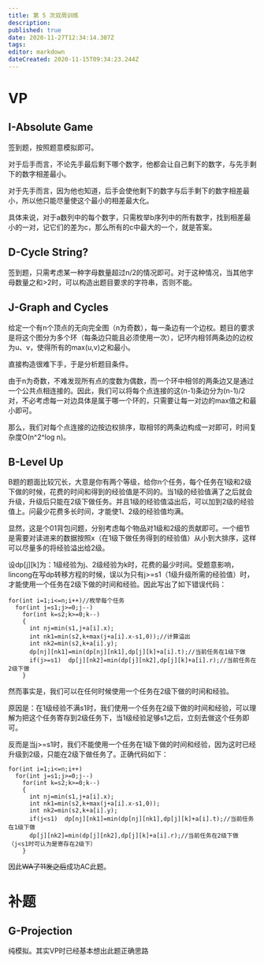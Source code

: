 ```yaml
---
title: 第 5 次双周训练
description: 
published: true
date: 2020-11-27T12:34:14.307Z
tags: 
editor: markdown
dateCreated: 2020-11-15T09:34:23.244Z
---
```


# VP
## I-Absolute Game
签到题，按照题意模拟即可。

对于后手而言，不论先手最后剩下哪个数字，他都会让自己剩下的数字，与先手剩下的数字相差最小。

对于先手而言，因为他也知道，后手会使他剩下的数字与后手剩下的数字相差最小，所以他只能尽量使这个最小的相差最大化。

具体来说，对于a数列中的每个数字，只需枚举b序列中的所有数字，找到相差最小的一对，记它们的差为c，那么所有的c中最大的一个，就是答案。
## D-Cycle String?
签到题，只需考虑某一种字母数量超过n/2的情况即可。对于这种情况，当其他字母数量之和>2时，可以构造出题目要求的字符串，否则不能。
## J-Graph and Cycles
给定一个有n个顶点的无向完全图（n为奇数），每一条边有一个边权。题目的要求是将这个图分为多个环（每条边只能且必须使用一次），记环内相邻两条边的边权为u、v，使得所有的max(u,v)之和最小。

直接构造很难下手，于是分析题目条件。

由于n为奇数，不难发现所有点的度数为偶数，而一个环中相邻的两条边又是通过一个公共点相连接的。因此，我们可以将每个点连接的这(n-1)条边分为(n-1)/2对，不必考虑每一对边具体是属于哪一个环的，只需要让每一对边的max值之和最小即可。

那么，我们对每个点连接的边按边权排序，取相邻的两条边构成一对即可，时间复杂度O(n^2^log n)。
## B-Level Up
B题的题面比较冗长，大意是你有两个等级，给你n个任务，每个任务在1级和2级下做的时候，花费的时间和得到的经验值是不同的。当1级的经验值满了之后就会升级，升级后只能在2级下做任务。并且1级的经验值溢出后，可以加到2级的经验值上。问最少花费多长时间，才能使1、2级的经验值均满。

显然，这是个01背包问题，分别考虑每个物品对1级和2级的贡献即可。一个细节是需要对读进来的数据按照x（在1级下做任务得到的经验值）从小到大排序，这样可以尽量多的将经验溢出给2级。

设dp[j][k]为：1级经验为j、2级经验为k时，花费的最少时间。受题意影响，lincong在写dp转移方程的时候，误以为只有j>=s1（1级升级所需的经验值）时，才能使用一个任务在2级下做的时间和经验。因此写出了如下错误代码：

    for(int i=1;i<=n;i++)//枚举每个任务
      for(int j=s1;j>=0;j--)
        for(int k=s2;k>=0;k--)
        {
      	  int nj=min(s1,j+a[i].x);
      	  int nk1=min(s2,k+max(j+a[i].x-s1,0));//计算溢出
      	  int nk2=min(s2,k+a[i].y);
      	  dp[nj][nk1]=min(dp[nj][nk1],dp[j][k]+a[i].t);//当前任务在1级下做
      	  if(j>=s1)  dp[j][nk2]=min(dp[j][nk2],dp[j][k]+a[i].r);//当前任务在2级下做
        }
然而事实是，我们可以在任何时候使用一个任务在2级下做的时间和经验。

原因是：在1级经验不满s1时，我们使用一个任务在2级下做的时间和经验，可以理解为把这个任务寄存到2级任务下，当1级经验足够s1之后，立刻去做这个任务即可。

反而是当j>=s1时，我们不能使用一个任务在1级下做的时间和经验，因为这时已经升级到2级，只能在2级下做任务了。正确代码如下：

    for(int i=1;i<=n;i++)
      for(int j=s1;j>=0;j--)
        for(int k=s2;k>=0;k--)
        {
      	  int nj=min(s1,j+a[i].x);
      	  int nk1=min(s2,k+max(j+a[i].x-s1,0));
      	  int nk2=min(s2,k+a[i].y);
      	  if(j<s1)  dp[nj][nk1]=min(dp[nj][nk1],dp[j][k]+a[i].t);//当前任务在1级下做
      	  dp[j][nk2]=min(dp[j][nk2],dp[j][k]+a[i].r);//当前任务在2级下做（j<s1时可认为是寄存在2级下）
        }
因此~~WA了11发之后~~成功AC此题。
# 补题
## G-Projection
纯模拟。其实VP时已经基本想出此题正确思路